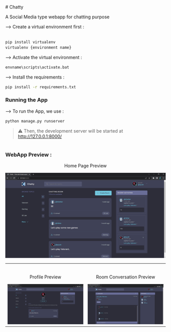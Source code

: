 <div>
# Chatty

A Social Media type webapp for chatting purpose

</div>

--> Create a virtual environment first :

```bash

pip install virtualenv
virtualenv {environment name}

```

--> Activate the virtual environment :

```bash
envname\scripts\activate.bat

```

--> Install the requirements :

```bash
pip install -r requirements.txt

```

### Running the App

--> To run the App, we use :

```bash
python manage.py runserver

```

> ⚠ Then, the development server will be started at http://127.0.0.1:8000/

#

### WebApp Preview :

<div>
<p align="center">
    Home Page Preview
</p>

<img src = "images/home_page.png">

</div>

<table width="100%"> 
<tr>
<td width="50%">      
&nbsp; 
<br>
<p align="center">
    Profile Preview
</p>
<img src="images/profile_page.png">
</td> 
<td width="50%">
<br>
<p align="center">
  Room Conversation Preview
</p>
<img src="images/room_page.png">  
</td>
</table>
